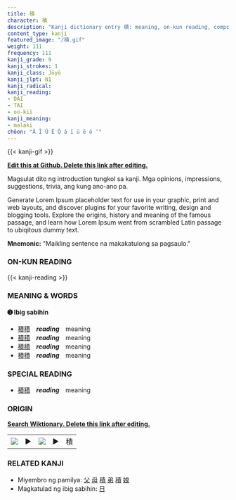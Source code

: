 ```yaml
---
title: 積
character: 積
description: "Kanji dictionary entry 積: meaning, on-kun reading, compounds, origin, related kanji"
content_type: kanji
featured_image: "/積.gif"
weight: 111
frequency: 111
kanji_grade: 9
kanji_strokes: 1
kanji_class: Jōyō
kanji_jlpt: N1
kanji_radical: 
kanji_reading: 
- DAI
- TAI
- oo-kii
kanji_meaning:
- malaki
chōon: "Ā Ī Ū Ē Ō ā ī ū ē ō ’"
---
```

[//]: # (Don't edit the line below. Kanji animated GIF code is automatically generated.)
{{< kanji-gif >}}

[//]: # (Edit below this line.)

**[Edit this at Github. Delete this link after editing.](https://github.com/tim0g/tim/tree/main/content/kanji/積/index.md)**

Magsulat dito ng introduction tungkol sa kanji. Mga opinions, impressions, suggestions, trivia, ang kung ano-ano pa.

Generate Lorem Ipsum placeholder text for use in your graphic, print and web layouts, and discover plugins for your favorite writing, design and blogging tools. Explore the origins, history and meaning of the famous passage, and learn how Lorem Ipsum went from scrambled Latin passage to ubiqitous dummy text.
 
**Mnemonic:** "Maikling sentence na makakatulong sa pagsaulo."

### ON-KUN READING

[//]: # (Don't edit the line below. ON-KUN READING code is automatically generated.)
{{< kanji-reading >}}

### MEANING & WORDS

#### ➊ **Ibig sabihin**
  - [積](../積)[積](../積)　***reading***　meaning
  - [積](../積)[積](../積)　***reading***　meaning
  - [積](../積)[積](../積)　***reading***　meaning
  - [積](../積)[積](../積)　***reading***　meaning

### SPECIAL READING
  - [積](../積)[積](../積)　***reading***　meaning

### ORIGIN

**[Search Wiktionary. Delete this link after editing.](https://wiktionary.org/wiki/積)**
<table class="kanji-table"><tr><td>
<img src="60px-積-bronze.svg.png">
</td><td>▶</td><td>
<img src="60px-積-oracle.svg.png">
</td><td>▶</td>
<td class="kanji-origin">積</td>
</tr></table>

### RELATED KANJI
- Miyembro ng pamilya: [父](../父) [母](../母) [積](../積) [弟](../弟) [積](../積) [娘](../娘)
- Magkatulad ng ibig sabihin: [日](../日)
